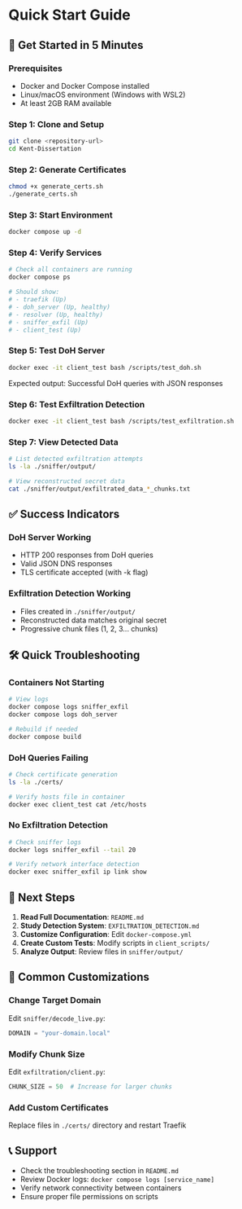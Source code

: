# Quick Start Guide

## 🚀 Get Started in 5 Minutes

### Prerequisites
- Docker and Docker Compose installed
- Linux/macOS environment (Windows with WSL2)
- At least 2GB RAM available

### Step 1: Clone and Setup
```bash
git clone <repository-url>
cd Kent-Dissertation
```

### Step 2: Generate Certificates
```bash
chmod +x generate_certs.sh
./generate_certs.sh
```

### Step 3: Start Environment
```bash
docker compose up -d
```

### Step 4: Verify Services
```bash
# Check all containers are running
docker compose ps

# Should show:
# - traefik (Up)
# - doh_server (Up, healthy)
# - resolver (Up, healthy) 
# - sniffer_exfil (Up)
# - client_test (Up)
```

### Step 5: Test DoH Server
```bash
docker exec -it client_test bash /scripts/test_doh.sh
```
Expected output: Successful DoH queries with JSON responses

### Step 6: Test Exfiltration Detection
```bash
docker exec -it client_test bash /scripts/test_exfiltration.sh
```

### Step 7: View Detected Data
```bash
# List detected exfiltration attempts
ls -la ./sniffer/output/

# View reconstructed secret data
cat ./sniffer/output/exfiltrated_data_*_chunks.txt
```

## ✅ Success Indicators

### DoH Server Working
- HTTP 200 responses from DoH queries
- Valid JSON DNS responses
- TLS certificate accepted (with -k flag)

### Exfiltration Detection Working
- Files created in `./sniffer/output/`
- Reconstructed data matches original secret
- Progressive chunk files (1, 2, 3... chunks)

## 🛠️ Quick Troubleshooting

### Containers Not Starting
```bash
# View logs
docker compose logs sniffer_exfil
docker compose logs doh_server

# Rebuild if needed
docker compose build
```

### DoH Queries Failing
```bash
# Check certificate generation
ls -la ./certs/

# Verify hosts file in container
docker exec client_test cat /etc/hosts
```

### No Exfiltration Detection
```bash
# Check sniffer logs
docker logs sniffer_exfil --tail 20

# Verify network interface detection
docker exec sniffer_exfil ip link show
```

## 📖 Next Steps

1. **Read Full Documentation**: `README.md`
2. **Study Detection System**: `EXFILTRATION_DETECTION.md`
3. **Customize Configuration**: Edit `docker-compose.yml`
4. **Create Custom Tests**: Modify scripts in `client_scripts/`
5. **Analyze Output**: Review files in `sniffer/output/`

## 🔧 Common Customizations

### Change Target Domain
Edit `sniffer/decode_live.py`:
```python
DOMAIN = "your-domain.local"
```

### Modify Chunk Size
Edit `exfiltration/client.py`:
```python
CHUNK_SIZE = 50  # Increase for larger chunks
```

### Add Custom Certificates
Replace files in `./certs/` directory and restart Traefik

## 📞 Support

- Check the troubleshooting section in `README.md`
- Review Docker logs: `docker compose logs [service_name]`
- Verify network connectivity between containers
- Ensure proper file permissions on scripts
